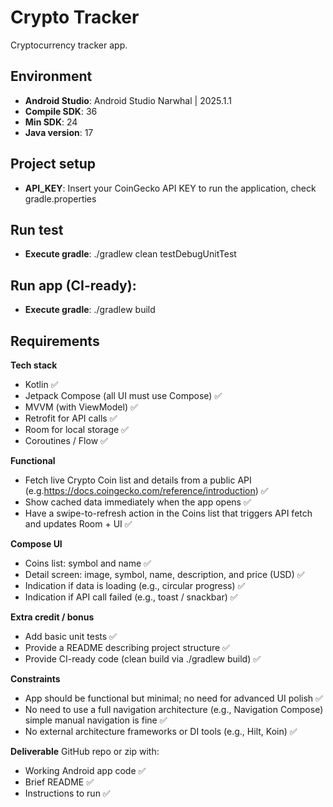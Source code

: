 # Crypto Tracker

Cryptocurrency tracker app.

## Environment
- **Android Studio**: Android Studio Narwhal | 2025.1.1
- **Compile SDK**: 36
- **Min SDK**: 24
- **Java version**: 17

## Project setup
- **API_KEY**: Insert your CoinGecko API KEY to run the application, check gradle.properties

## Run test
- **Execute gradle**: ./gradlew clean testDebugUnitTest

## Run app (CI-ready):
- **Execute gradle**: ./gradlew build

## Requirements

**Tech stack**
- Kotlin ✅
- Jetpack Compose (all UI must use Compose) ✅
- MVVM (with ViewModel) ✅
- Retrofit for API calls ✅
- Room for local storage ✅
- Coroutines / Flow ✅

**Functional**
- Fetch live Crypto Coin list and details from a public API (e.g.https://docs.coingecko.com/reference/introduction) ✅
- Show cached data immediately when the app opens ✅
- Have a swipe-to-refresh action in the Coins list that triggers API fetch and updates Room + UI ✅

**Compose UI**
- Coins list: symbol and name ✅
- Detail screen: image, symbol, name, description, and price (USD) ✅
- Indication if data is loading (e.g., circular progress) ✅
- Indication if API call failed (e.g., toast / snackbar) ✅

**Extra credit / bonus**
- Add basic unit tests ✅
- Provide a README describing project structure ✅
- Provide CI-ready code (clean build via ./gradlew build) ✅

**Constraints**
- App should be functional but minimal; no need for advanced UI polish ✅
- No need to use a full navigation architecture (e.g., Navigation Compose) simple manual navigation is fine ✅
- No external architecture frameworks or DI tools (e.g., Hilt, Koin) ✅

**Deliverable**
GitHub repo or zip with:
- Working Android app code ✅
- Brief README ✅
- Instructions to run ✅

